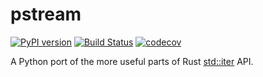 # pstream

[![PyPI version](https://badge.fury.io/py/pstream.svg)](https://badge.fury.io/py/pstream) [![Build Status](https://travis-ci.org/christopher-henderson/pstream.svg?branch=main)](https://travis-ci.org/christopher-henderson/pstream) [![codecov](https://codecov.io/gh/christopher-henderson/pstream/branch/main/graph/badge.svg)](https://codecov.io/gh/christopher-henderson/pstream)


A Python port of the more useful parts of Rust [std::iter](https://doc.rust-lang.org/std/iter/index.html#structs) API.

